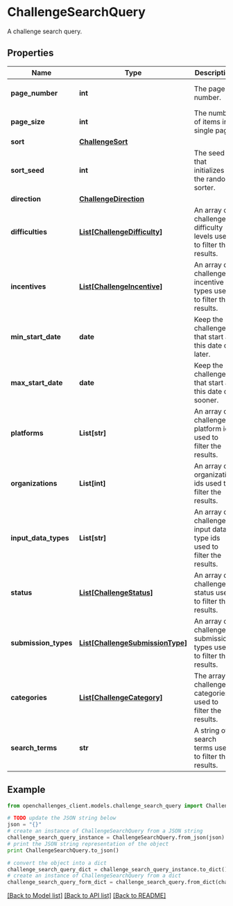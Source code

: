# ChallengeSearchQuery

A challenge search query.

## Properties

| Name                 | Type                                                            | Description                                                           | Notes                       |
| -------------------- | --------------------------------------------------------------- | --------------------------------------------------------------------- | --------------------------- |
| **page_number**      | **int**                                                         | The page number.                                                      | [optional] [default to 0]   |
| **page_size**        | **int**                                                         | The number of items in a single page.                                 | [optional] [default to 100] |
| **sort**             | [**ChallengeSort**](ChallengeSort.md)                           |                                                                       | [optional]                  |
| **sort_seed**        | **int**                                                         | The seed that initializes the random sorter.                          | [optional]                  |
| **direction**        | [**ChallengeDirection**](ChallengeDirection.md)                 |                                                                       | [optional]                  |
| **difficulties**     | [**List[ChallengeDifficulty]**](ChallengeDifficulty.md)         | An array of challenge difficulty levels used to filter the results.   | [optional]                  |
| **incentives**       | [**List[ChallengeIncentive]**](ChallengeIncentive.md)           | An array of challenge incentive types used to filter the results.     | [optional]                  |
| **min_start_date**   | **date**                                                        | Keep the challenges that start at this date or later.                 | [optional]                  |
| **max_start_date**   | **date**                                                        | Keep the challenges that start at this date or sooner.                | [optional]                  |
| **platforms**        | **List[str]**                                                   | An array of challenge platform ids used to filter the results.        | [optional]                  |
| **organizations**    | **List[int]**                                                   | An array of organization ids used to filter the results.              | [optional]                  |
| **input_data_types** | **List[str]**                                                   | An array of challenge input data type ids used to filter the results. | [optional]                  |
| **status**           | [**List[ChallengeStatus]**](ChallengeStatus.md)                 | An array of challenge status used to filter the results.              | [optional]                  |
| **submission_types** | [**List[ChallengeSubmissionType]**](ChallengeSubmissionType.md) | An array of challenge submission types used to filter the results.    | [optional]                  |
| **categories**       | [**List[ChallengeCategory]**](ChallengeCategory.md)             | The array of challenge categories used to filter the results.         | [optional]                  |
| **search_terms**     | **str**                                                         | A string of search terms used to filter the results.                  | [optional]                  |

## Example

```python
from openchallenges_client.models.challenge_search_query import ChallengeSearchQuery

# TODO update the JSON string below
json = "{}"
# create an instance of ChallengeSearchQuery from a JSON string
challenge_search_query_instance = ChallengeSearchQuery.from_json(json)
# print the JSON string representation of the object
print ChallengeSearchQuery.to_json()

# convert the object into a dict
challenge_search_query_dict = challenge_search_query_instance.to_dict()
# create an instance of ChallengeSearchQuery from a dict
challenge_search_query_form_dict = challenge_search_query.from_dict(challenge_search_query_dict)
```

[[Back to Model list]](../README.md#documentation-for-models) [[Back to API list]](../README.md#documentation-for-api-endpoints) [[Back to README]](../README.md)
